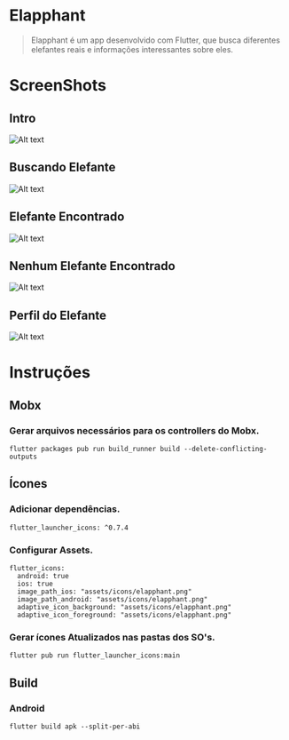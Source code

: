 # Elapphant

> Elapphant é um app desenvolvido com Flutter, que busca diferentes elefantes reais e informações interessantes sobre eles.

# ScreenShots
## Intro
![Alt text](/screenshots/intro.png?raw=true "Introdução")
## Buscando Elefante
![Alt text](/screenshots/buscando.png?raw=true "Buscando Elefante")
## Elefante Encontrado
![Alt text](/screenshots/encontrado.png?raw=true "Elefante Encontrado")
## Nenhum Elefante Encontrado
![Alt text](/screenshots/nenhum.png?raw=true "Nenhum Elefante Encontrado")
## Perfil do Elefante
![Alt text](/screenshots/perfil.png?raw=true "Perfil do Elefante")

# Instruções
## Mobx
### Gerar arquivos necessários para os controllers do Mobx.
```
flutter packages pub run build_runner build --delete-conflicting-outputs
```

## Ícones
### Adicionar dependências.
```
flutter_launcher_icons: ^0.7.4
```

### Configurar Assets.
```
flutter_icons:
  android: true 
  ios: true
  image_path_ios: "assets/icons/elapphant.png"
  image_path_android: "assets/icons/elapphant.png"
  adaptive_icon_background: "assets/icons/elapphant.png"
  adaptive_icon_foreground: "assets/icons/elapphant.png"
```

### Gerar ícones Atualizados nas pastas dos SO's.
```
flutter pub run flutter_launcher_icons:main
```

## Build 
### Android 
```
flutter build apk --split-per-abi
```